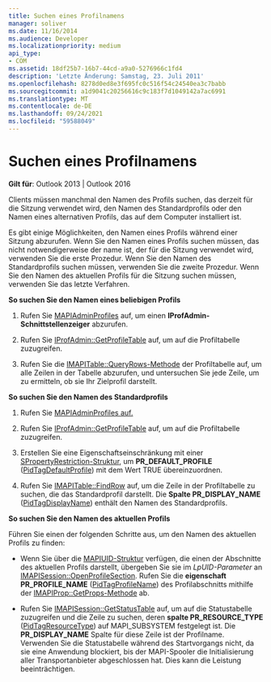 ```yaml
---
title: Suchen eines Profilnamens
manager: soliver
ms.date: 11/16/2014
ms.audience: Developer
ms.localizationpriority: medium
api_type:
- COM
ms.assetid: 18df25b7-16b7-44cd-a9a0-5276966c1fd4
description: 'Letzte Änderung: Samstag, 23. Juli 2011'
ms.openlocfilehash: 8278d0ed8e3f695fc0c516f54c24540ea3c7babb
ms.sourcegitcommit: a1d9041c20256616c9c183f7d1049142a7ac6991
ms.translationtype: MT
ms.contentlocale: de-DE
ms.lasthandoff: 09/24/2021
ms.locfileid: "59588049"
---
```

# <a name="finding-a-profile-name"></a>Suchen eines Profilnamens

  
  
**Gilt für**: Outlook 2013 | Outlook 2016 
  
Clients müssen manchmal den Namen des Profils suchen, das derzeit für die Sitzung verwendet wird, den Namen des Standardprofils oder den Namen eines alternativen Profils, das auf dem Computer installiert ist.
  
Es gibt einige Möglichkeiten, den Namen eines Profils während einer Sitzung abzurufen. Wenn Sie den Namen eines Profils suchen müssen, das nicht notwendigerweise der name ist, der für die Sitzung verwendet wird, verwenden Sie die erste Prozedur. Wenn Sie den Namen des Standardprofils suchen müssen, verwenden Sie die zweite Prozedur. Wenn Sie den Namen des aktuellen Profils für die Sitzung suchen müssen, verwenden Sie das letzte Verfahren. 
  
 **So suchen Sie den Namen eines beliebigen Profils**
  
1. Rufen Sie [MAPIAdminProfiles](mapiadminprofiles.md) auf, um einen **IProfAdmin-Schnittstellenzeiger** abzurufen. 
    
2. Rufen Sie [IProfAdmin::GetProfileTable](iprofadmin-getprofiletable.md) auf, um auf die Profiltabelle zuzugreifen. 
    
3. Rufen Sie die [IMAPITable::QueryRows-Methode](imapitable-queryrows.md) der Profiltabelle auf, um alle Zeilen in der Tabelle abzurufen, und untersuchen Sie jede Zeile, um zu ermitteln, ob sie Ihr Zielprofil darstellt. 
    
 **So suchen Sie den Namen des Standardprofils**
  
1. Rufen Sie [MAPIAdminProfiles auf.](mapiadminprofiles.md)
    
2. Rufen Sie [IProfAdmin::GetProfileTable](iprofadmin-getprofiletable.md) auf, um auf die Profiltabelle zuzugreifen. 
    
3. Erstellen Sie eine Eigenschaftseinschränkung mit einer [SPropertyRestriction-Struktur,](spropertyrestriction.md) um **PR_DEFAULT_PROFILE** ([PidTagDefaultProfile](pidtagdefaultprofile-canonical-property.md)) mit dem Wert TRUE übereinzuordnen.
    
4. Rufen Sie [IMAPITable::FindRow](imapitable-findrow.md) auf, um die Zeile in der Profiltabelle zu suchen, die das Standardprofil darstellt. Die **Spalte PR_DISPLAY_NAME** ([PidTagDisplayName](pidtagdisplayname-canonical-property.md)) enthält den Namen des Standardprofils.
    
 **So suchen Sie den Namen des aktuellen Profils**
  
Führen Sie einen der folgenden Schritte aus, um den Namen des aktuellen Profils zu finden:
  
- Wenn Sie über die [MAPIUID-Struktur](mapiuid.md) verfügen, die einen der Abschnitte des aktuellen Profils darstellt, übergeben Sie sie im  _LpUID-Parameter_ an [IMAPISession::OpenProfileSection](imapisession-openprofilesection.md). Rufen Sie die **eigenschaft PR_PROFILE_NAME** ([PidTagProfileName](pidtagprofilename-canonical-property.md)) des Profilabschnitts mithilfe der [IMAPIProp::GetProps-Methode](imapiprop-getprops.md) ab. 
    
- Rufen Sie [IMAPISession::GetStatusTable](imapisession-getstatustable.md) auf, um auf die Statustabelle zuzugreifen und die Zeile zu suchen, deren **spalte PR_RESOURCE_TYPE** ([PidTagResourceType](pidtagresourcetype-canonical-property.md)) auf MAPI_SUBSYSTEM festgelegt ist. Die **PR_DISPLAY_NAME** Spalte für diese Zeile ist der Profilname. Verwenden Sie die Statustabelle während des Startvorgangs nicht, da sie eine Anwendung blockiert, bis der MAPI-Spooler die Initialisierung aller Transportanbieter abgeschlossen hat. Dies kann die Leistung beeinträchtigen. 
    


